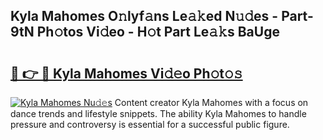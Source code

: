 ## Kyla Mahomes O𝚗lyf𝚊ns Le𝚊𝚔ed N𝚞𝚍es - Part-9tN Ph𝚘tos Vi𝚍eo - H𝚘t Part Le𝚊𝚔s BaUge

# <h2><a href="http://hf1unai.feru.top/?c=Kyla+Mahomes">🔗 👉 🔴 Kyla Mahomes Vi𝚍𝚎o Ph𝚘t𝚘𝚜</a></h2>

[![Kyla Mahomes Nu𝚍𝚎s](https://i.imgur.com/0TWrTi3.gif)](http://hf1unai.feru.top/?c=Kyla+Mahomes)
Content creator Kyla Mahomes with a focus on dance trends and lifestyle snippets. The ability Kyla Mahomes to handle pressure and controversy is essential for a successful public figure. 
